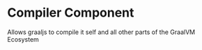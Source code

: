 # Compiler Component
Allows graaljs to compile it self and all other parts of the GraalVM Ecosystem
